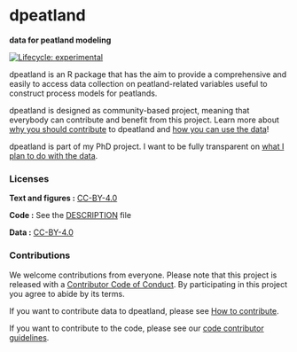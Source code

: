 
<!-- README.md is generated from README.Rmd. Please edit that file -->

# dpeatland

<!-- [ -->

<!--]{style="float:right"} -->

**data for peatland modeling**

<!-- badges: start -->

[![Lifecycle:
experimental](https://img.shields.io/badge/lifecycle-experimental-orange.svg)](https://www.tidyverse.org/lifecycle/#experimental)
<!-- badges: end -->

<!-- [![Binder](https://mybinder.org/badge_logo.svg)](https://mybinder.org/v2/gh///master?urlpath=rstudio)  -->

dpeatland is an R package that has the aim to provide a comprehensive
and easily to access data collection on peatland-related variables
useful to construct process models for peatlands.

dpeatland is designed as community-based project, meaning that everybody
can contribute and benefit from this project. Learn more about [why you
should
contribute](https://henningte.github.io/dpeatland/articles/a01-Why-to-contribute.html)
to dpeatland and [how you can use the
data](https://henningte.github.io/dpeatland/articles/a05-How-to-access-data.html)\!

dpeatland is part of my PhD project. I want to be fully transparent on
[what I plan to do with the
data](https://henningte.github.io/dpeatland/articles/a02-What-I-plan-to-do-with-the-data.html).

<!-- ### How to cite

Please cite this compendium as:

> Authors, (2021). _Compendium of R code and data for Title of your paper goes here_. Accessed 23 Jan 2021. Online at <https://doi.org/xxx/xxx>

### How to download or install

You can download the compendium as a zip from from this URL: </archive/master.zip>

Or you can install this compendium as an R package, dpeatland, from GitHub with:



```r
# install.packages("devtools")
remotes::install_github("/")
```
-->

### Licenses

**Text and figures :**
[CC-BY-4.0](http://creativecommons.org/licenses/by/4.0/)

**Code :** See the
[DESCRIPTION](https://github.com/henningte/dpeatland/blob/master/DESCRIPTION)
file

**Data :** [CC-BY-4.0](http://creativecommons.org/licenses/by/4.0/)

### Contributions

We welcome contributions from everyone. Please note that this project is
released with a [Contributor Code of Conduct](CONDUCT.md). By
participating in this project you agree to abide by its terms.

If you want to contribute data to dpeatland, please see [How to
contribute](https://henningte.github.io/dpeatland/articles/a03-How-to-contribute.html).

If you want to contribute to the code, please see our [code contributor
guidelines](CONTRIBUTING.md).
